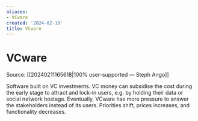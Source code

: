 ```yaml
---
aliases:
- VCware
created: '2024-02-19'
title: VCware
---
```


# VCware

Source: [[20240211165618|100% user-supported — Steph Ango]]

Software built on VC investments. VC money can subsidise the cost during the early stage to attract and lock-in users, e.g. by holding their data or social network hostage. Eventually, VCware has more pressure to answer the stakeholders instead of its users. Priorities shift, prices increases, and functionality decreases.